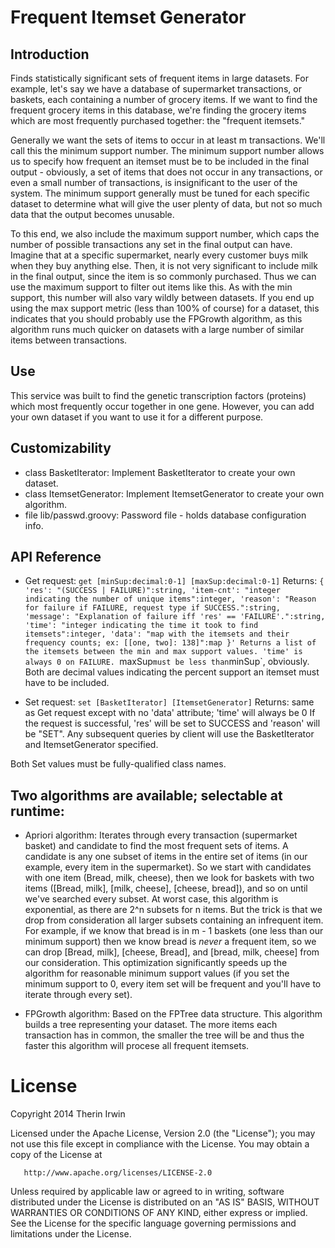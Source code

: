 Frequent Itemset Generator
==========================

Introduction
------------

Finds statistically significant sets of frequent items in large datasets. For
example, let's say we have a database of supermarket transactions, or baskets,
each containing a number of grocery items. If we want to find the frequent
grocery items in this database, we're finding the grocery items which are most
frequently purchased together: the "frequent itemsets."

Generally we want the sets of items to occur in
at least m transactions. We'll call this the minimum support number. The minimum
support number allows us to specify how frequent an itemset must be to be
included in the final output - obviously, a set of items that does not occur in
any transactions, or even a small number of transactions, is insignificant to
the user of the system. The minimum support generally must be tuned for each
specific dataset to determine what will give the user plenty of data, but not
so much data that the output becomes unusable.

To this end, we also include the maximum support number, which caps the number
of possible transactions any set in the final output can have. Imagine that at
a specific supermarket, nearly every customer buys milk when they buy anything
else. Then, it is not very significant to include milk in the final output,
since the item is so commonly purchased. Thus we can use the maximum support
to filter out items like this. As with the min support, this number will also
vary wildly between datasets. If you end up using the max support metric (less
than 100% of course) for a dataset,
this indicates that you should probably use the FPGrowth algorithm, as this
algorithm runs much quicker on datasets with a large number of similar items
between transactions.

Use
---

This service was built to find the genetic transcription factors (proteins)
which most frequently occur together in one gene. However, you can add your own
dataset if you want to use it for a different purpose.

Customizability
---------------

 - class BasketIterator: Implement BasketIterator to create your own dataset.
 - class ItemsetGenerator: Implement ItemsetGenerator to create your own 
 algorithm.
 - file lib/passwd.groovy: Password file - holds database configuration info.

API Reference
-------------

 - Get request: `get [minSup:decimal:0-1] [maxSup:decimal:0-1]`
 Returns: `{
    'res': "(SUCCESS | FAILURE)":string,
    'item-cnt': "integer indicating the number of unique items":integer,
    'reason': "Reason for failure if FAILURE, request type if SUCCESS.":string,
    'message': "Explanation of failure iff 'res' == 'FAILURE'.":string,
    'time': "integer indicating the time it took to find itemsets":integer,
    'data': "map with the itemsets and their frequency counts; ex: [[one, two]: 138]":map
 }'
 Returns a list of the itemsets between the min and max support values.
 'time' is always 0 on FAILURE.
 `maxSup` must be less than `minSup`, obviously. Both are decimal values
 indicating the percent support an itemset must have to be included.

 - Set request: `set [BasketIterator] [ItemsetGenerator]`
 Returns: same as Get request except with no 'data' attribute; 'time'
 will always be 0
 If the request is successful, 'res' will be set to SUCCESS and 'reason'
 will be "SET". Any subsequent queries by client will use the
 BasketIterator and ItemsetGenerator specified.

 Both Set values must be fully-qualified class names.


Two algorithms are available; selectable at runtime:
----------------------------------------------------
 - Apriori algorithm: Iterates through every transaction (supermarket basket)
 and candidate to find the most frequent sets of items. A candidate is any one
 subset of items in the entire set of items (in our example, every item in the
 supermarket). So we start with candidates with one item (Bread, milk, cheese),
 then we look for baskets with two items ([Bread, milk], [milk, cheese],
 [cheese, bread]), and so on until we've searched every subset. At worst case,
 this algorithm is exponential, as there are 2^n subsets for n items. But the
 trick is that we drop from consideration all larger subsets containing an
 infrequent item. For example, if we know that bread is in m - 1 baskets (one
 less than our minimum support) then we know bread is _never_ a frequent item,
 so we can drop [Bread, milk], [cheese, Bread], and [bread, milk, cheese] from
 our consideration. This optimization significantly speeds up the algorithm for
 reasonable minimum support values (if you set the minimum support to 0, every
 item set will be frequent and you'll have to iterate through every set).

 - FPGrowth algorithm: Based on the FPTree data structure. This algorithm builds
 a tree representing your dataset. The more items each transaction has in
 common, the smaller the tree will be and thus the faster this algorithm will
 procese all frequent itemsets.
 
License
=======

   Copyright 2014 Therin Irwin

   Licensed under the Apache License, Version 2.0 (the "License");
   you may not use this file except in compliance with the License.
   You may obtain a copy of the License at

       http://www.apache.org/licenses/LICENSE-2.0

   Unless required by applicable law or agreed to in writing, software
   distributed under the License is distributed on an "AS IS" BASIS,
   WITHOUT WARRANTIES OR CONDITIONS OF ANY KIND, either express or implied.
   See the License for the specific language governing permissions and
   limitations under the License.
